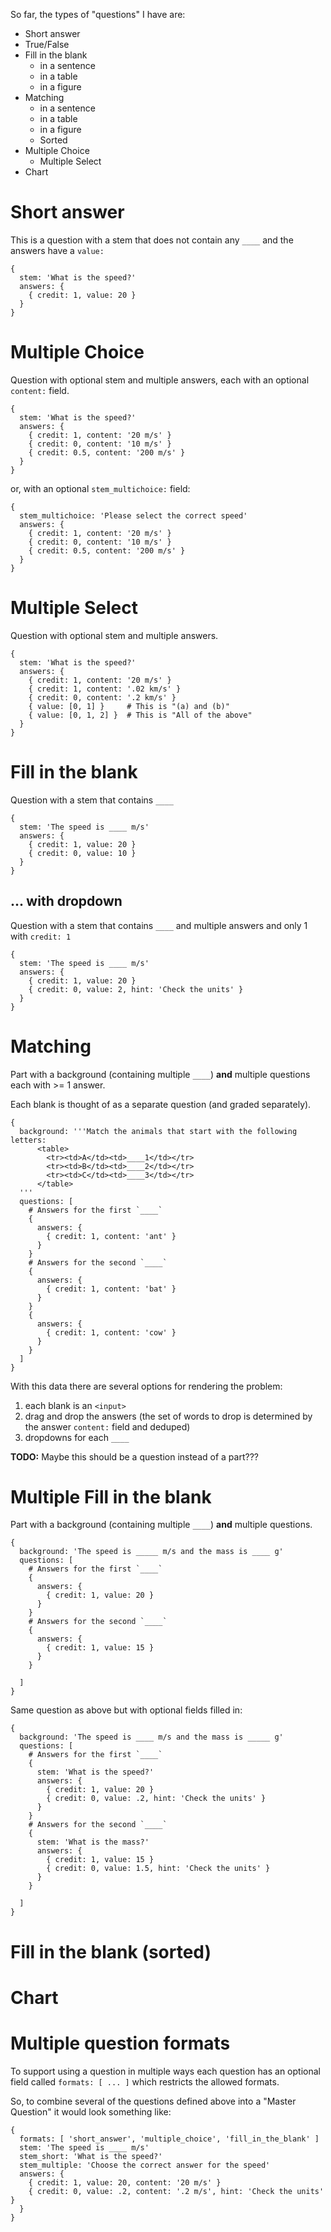 So far, the types of "questions" I have are:

- Short answer
- True/False
- Fill in the blank
  - in a sentence
  - in a table
  - in a figure
- Matching
  - in a sentence
  - in a table
  - in a figure
  - Sorted
- Multiple Choice
  - Multiple Select
- Chart


# Short answer

This is a question with a stem that does not contain any `____` and the answers have a `value:`

    {
      stem: 'What is the speed?'
      answers: {
        { credit: 1, value: 20 }
      }
    }

# Multiple Choice

Question with optional stem and multiple answers, each with an optional `content:` field.

    {
      stem: 'What is the speed?'
      answers: {
        { credit: 1, content: '20 m/s' }
        { credit: 0, content: '10 m/s' }
        { credit: 0.5, content: '200 m/s' }
      }
    }

or, with an optional `stem_multichoice:` field:

    {
      stem_multichoice: 'Please select the correct speed'
      answers: {
        { credit: 1, content: '20 m/s' }
        { credit: 0, content: '10 m/s' }
        { credit: 0.5, content: '200 m/s' }
      }
    }

# Multiple Select

Question with optional stem and multiple answers.

    {
      stem: 'What is the speed?'
      answers: {
        { credit: 1, content: '20 m/s' }
        { credit: 1, content: '.02 km/s' }
        { credit: 0, content: '.2 km/s' }
        { value: [0, 1] }     # This is "(a) and (b)"
        { value: [0, 1, 2] }  # This is "All of the above"
      }
    }

# Fill in the blank

Question with a stem that contains `____`

    {
      stem: 'The speed is ____ m/s'
      answers: {
        { credit: 1, value: 20 }
        { credit: 0, value: 10 }
      }
    }

## ... with dropdown

Question with a stem that contains `____` and multiple answers and only 1 with `credit: 1`

    {
      stem: 'The speed is ____ m/s'
      answers: {
        { credit: 1, value: 20 }
        { credit: 0, value: 2, hint: 'Check the units' }
      }
    }

# Matching

Part with a background (containing multiple `____`) **and** multiple questions each with >= 1 answer.

Each blank is thought of as a separate question (and graded separately).

    {
      background: '''Match the animals that start with the following letters:
          <table>
            <tr><td>A</td><td>____1</td></tr>
            <tr><td>B</td><td>____2</td></tr>
            <tr><td>C</td><td>____3</td></tr>
          </table>
      '''
      questions: [
        # Answers for the first `____`
        {
          answers: {
            { credit: 1, content: 'ant' }
          }
        }
        # Answers for the second `____`
        {
          answers: {
            { credit: 1, content: 'bat' }
          }
        }
        {
          answers: {
            { credit: 1, content: 'cow' }
          }
        }
      ]
    }

With this data there are several options for rendering the problem:

1. each blank is an `<input>`
2. drag and drop the answers (the set of words to drop is determined by the answer `content:` field and deduped)
3. dropdowns for each `____`

**TODO:** Maybe this should be a question instead of a part???


# Multiple Fill in the blank

Part with a background (containing multiple `____`) **and** multiple questions.

    {
      background: 'The speed is _____ m/s and the mass is ____ g'
      questions: [
        # Answers for the first `____`
        {
          answers: {
            { credit: 1, value: 20 }
          }
        }
        # Answers for the second `____`
        {
          answers: {
            { credit: 1, value: 15 }
          }
        }

      ]
    }

Same question as above but with optional fields filled in:

    {
      background: 'The speed is ____ m/s and the mass is _____ g'
      questions: [
        # Answers for the first `____`
        {
          stem: 'What is the speed?'
          answers: {
            { credit: 1, value: 20 }
            { credit: 0, value: .2, hint: 'Check the units' }
          }
        }
        # Answers for the second `____`
        {
          stem: 'What is the mass?'
          answers: {
            { credit: 1, value: 15 }
            { credit: 0, value: 1.5, hint: 'Check the units' }
          }
        }

      ]
    }


# Fill in the blank (sorted)


# Chart



# Multiple question formats

To support using a question in multiple ways each question has an optional field called `formats: [ ... ]` which restricts the allowed formats.

So, to combine several of the questions defined above into a "Master Question" it would look something like:

    {
      formats: [ 'short_answer', 'multiple_choice', 'fill_in_the_blank' ]
      stem: 'The speed is ____ m/s'
      stem_short: 'What is the speed?'
      stem_multiple: 'Choose the correct answer for the speed'
      answers: {
        { credit: 1, value: 20, content: '20 m/s' }
        { credit: 0, value: .2, content: '.2 m/s', hint: 'Check the units' }
      }
    }

